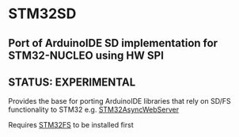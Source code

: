 # STM32SD

## Port of ArduinoIDE SD implementation for STM32-NUCLEO using HW SPI

## STATUS: EXPERIMENTAL

Provides the base for porting ArduinoIDE libraries that rely on SD/FS functionality to STM32 e.g. [STM32AsyncWebServer](https://github.com/philbowles/STM32AsyncWebServer)

Requires [STM32FS](https://github.com/philbowles/STM32FS) to be installed first

